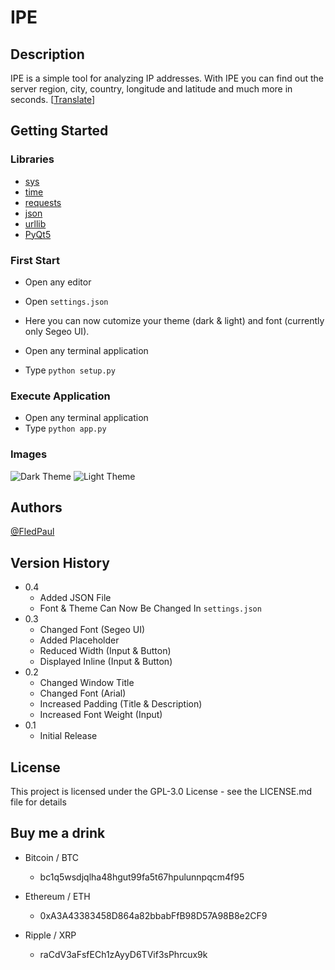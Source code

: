 # IPE

## Description

IPE is a simple tool for analyzing IP addresses. With IPE you can find out the server region, city, country, longitude and latitude and much more in seconds. [[Translate](https://www.deepl.com/de/translator#en/de/IPE%20is%20a%20simple%20tool%20for%20analyzing%20IP%20addresses.%20With%20IPE%20you%20can%20find%20out%20the%20server%20region%2C%20city%2C%20country%2C%20longitude%20and%20latitude%20and%20much%20more%20in%20seconds.)]

## Getting Started

### Libraries
- [sys](https://docs.python.org/3/library/sys.html)
- [time](https://docs.python.org/3/library/time.html)
- [requests](https://pypi.org/project/requests/)
- [json](https://docs.python.org/3/library/json.html)
- [urllib](https://docs.python.org/3/library/urllib.html)
- [PyQt5](https://pypi.org/project/PyQt5/)

### First Start
- Open any editor
- Open ```settings.json```
- Here you can now cutomize your theme (dark & light) and font (currently only Segeo UI).

- Open any terminal application
- Type ```python setup.py```

### Execute Application
- Open any terminal application
- Type ```python app.py```

### Images
![Dark Theme](https://i.postimg.cc/DwF5MsDM/image.png)
![Light Theme](https://i.postimg.cc/7YHQPhSc/image.png)

## Authors
[@FledPaul](https://twitter.com/dompizzie)

## Version History
- 0.4
  - Added JSON File
  - Font & Theme Can Now Be Changed In ```settings.json```
- 0.3
  - Changed Font (Segeo UI)
  - Added Placeholder
  - Reduced Width (Input & Button)
  - Displayed Inline (Input & Button)
- 0.2
  - Changed Window Title
  - Changed Font (Arial)
  - Increased Padding (Title & Description)
  - Increased Font Weight (Input)
- 0.1
  - Initial Release

## License

This project is licensed under the GPL-3.0 License - see the LICENSE.md file for details

## Buy me a drink
- Bitcoin / BTC
  - bc1q5wsdjqlha48hgut99fa5t67hpulunnpqcm4f95

- Ethereum / ETH
  - 0xA3A43383458D864a82bbabFfB98D57A98B8e2CF9

- Ripple / XRP
  - raCdV3aFsfECh1zAyyD6TVif3sPhrcux9k
